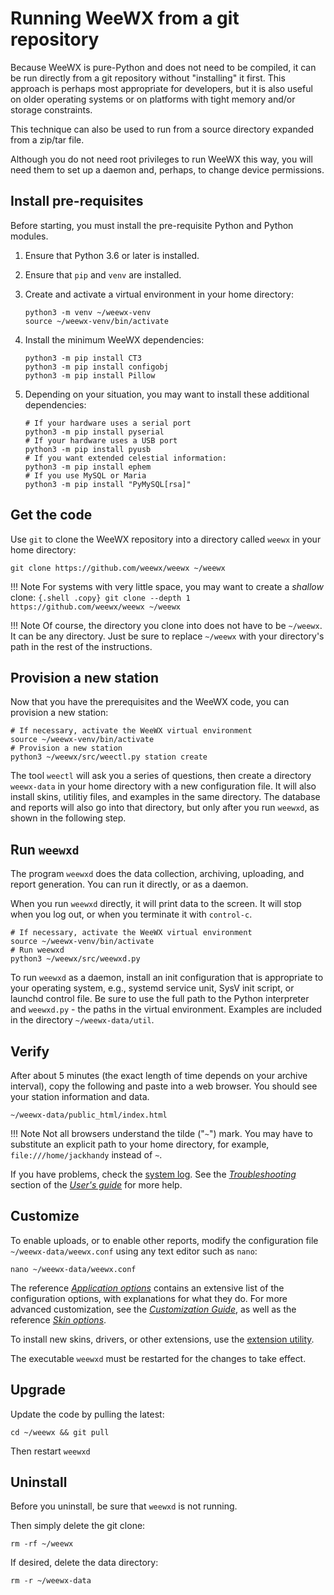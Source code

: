 # Running WeeWX from a git repository

Because WeeWX is pure-Python and does not need to be compiled, it can be run
directly from a git repository without "installing" it first. This approach is
perhaps most appropriate for developers, but it is also useful on older
operating systems or on platforms with tight memory and/or storage constraints.

This technique can also be used to run from a source directory expanded from a
zip/tar file.

Although you do not need root privileges to run WeeWX this way, you will need
them to set up a daemon and, perhaps, to change device permissions.

## Install pre-requisites

Before starting, you must install the pre-requisite Python and Python modules.

1. Ensure that Python 3.6 or later is installed.

2. Ensure that `pip` and `venv` are installed.

3. Create and activate a virtual environment in your home directory:

    ``` {.shell .copy}
    python3 -m venv ~/weewx-venv
    source ~/weewx-venv/bin/activate
    ```

4. Install the minimum WeeWX dependencies:

    ``` {.shell .copy}
    python3 -m pip install CT3
    python3 -m pip install configobj
    python3 -m pip install Pillow
    ```

5. Depending on your situation, you may want to install these additional
dependencies:

    ``` {.shell .copy}
    # If your hardware uses a serial port
    python3 -m pip install pyserial
    # If your hardware uses a USB port
    python3 -m pip install pyusb
    # If you want extended celestial information:
    python3 -m pip install ephem
    # If you use MySQL or Maria
    python3 -m pip install "PyMySQL[rsa]"
    ```

## Get the code

Use `git` to clone the WeeWX repository into a directory called `weewx` in
your home directory:

```{.shell .copy}
git clone https://github.com/weewx/weewx ~/weewx
```

!!! Note
    For systems with very little space, you may want to create a *shallow*
    clone:
    ``` {.shell .copy}
    git clone --depth 1 https://github.com/weewx/weewx ~/weewx
    ```

!!! Note
    Of course, the directory you clone into does not have to be `~/weewx`.
    It can be any directory. Just be sure to replace `~/weewx` with your
    directory's path in the rest of the instructions.


## Provision a new station

Now that you have the prerequisites and the WeeWX code, you can provision a
new station:

```{.shell .copy}
# If necessary, activate the WeeWX virtual environment
source ~/weewx-venv/bin/activate
# Provision a new station
python3 ~/weewx/src/weectl.py station create
```

The tool `weectl` will ask you a series of questions, then create a directory
`weewx-data` in your home directory with a new configuration file. It will also
install skins, utilitiy files, and examples in the same directory. The database
and reports will also go into that directory, but only after you run `weewxd`,
as shown in the following step.


## Run `weewxd`

The program `weewxd` does the data collection, archiving, uploading, and report
generation.  You can run it directly, or as a daemon.

When you run `weewxd` directly, it will print data to the screen. It will
stop when you log out, or when you terminate it with `control-c`.

```{.shell .copy}
# If necessary, activate the WeeWX virtual environment
source ~/weewx-venv/bin/activate
# Run weewxd
python3 ~/weewx/src/weewxd.py
```

To run `weewxd` as a daemon, install an init configuration that is appropriate
to your operating system, e.g., systemd service unit, SysV init script, or
launchd control file. Be sure to use the full path to the Python interpreter
and `weewxd.py` - the paths in the virtual environment. Examples are included
in the directory `~/weewx-data/util`.


## Verify

After about 5 minutes (the exact length of time depends on your archive
interval), copy the following and paste into a web browser. You should see
your station information and data.

    ~/weewx-data/public_html/index.html

!!! Note
    Not all browsers understand the tilde ("`~`") mark. You may
    have to substitute an explicit path to your home directory,
    for example, `file:///home/jackhandy` instead of `~`.

If you have problems, check the [system
log](../usersguide/monitoring.md#log-messages). See the
[*Troubleshooting*](../usersguide/troubleshooting/what-to-do.md) section of the
[*User's guide*](../usersguide/introduction.md) for more help.


## Customize

To enable uploads, or to enable other reports, modify the configuration file
`~/weewx-data/weewx.conf` using any text editor such as `nano`:

```{.shell .copy}
nano ~/weewx-data/weewx.conf
```

The reference
[*Application options*](../reference/weewx-options/introduction.md)
contains an extensive list of the configuration options, with explanations for
what they do. For more advanced customization, see the [*Customization
Guide*](../custom/introduction.md), as well as the reference [*Skin
options*](../reference/skin-options/introduction.md).
 
To install new skins, drivers, or other extensions, use the [extension
utility](../utilities/weectl-extension.md).

The executable `weewxd` must be restarted for the changes to take effect.


## Upgrade

Update the code by pulling the latest:

```{.shell .copy}
cd ~/weewx && git pull
```

Then restart `weewxd`


## Uninstall

Before you uninstall, be sure that `weewxd` is not running.

Then simply delete the git clone:

```shell
rm -rf ~/weewx
```

If desired, delete the data directory:

```shell
rm -r ~/weewx-data
```
